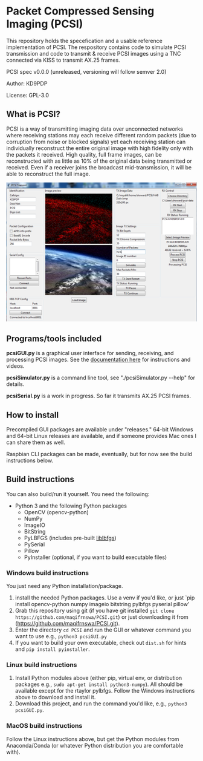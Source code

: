 # Packet Compressed Sensing Imaging (PCSI)
This repository holds the specefication and a usable reference implementation of PCSI.
The respository contains code to simulate PCSI transmission and code to transmit & receive PCSI images using a TNC connected via KISS to transmit AX.25 frames.

PCSI spec v0.0.0 (unreleased, versioning will follow semver 2.0)

Author: KD9PDP

License: GPL-3.0

## What is PCSI?
PCSI is a way of transmitting imaging data over unconnected networks where receiving stations may each receive different random packets (due to corruption from noise or blocked signals) yet each receiving station can individually reconstruct the entire original image with high fidelity only with the packets it received. High quality, full frame images, can be reconstructed with as little as 10% of the original data being transmitted or received. Even if a receiver joins the broadcast mid-transmission, it will be able to reconstruct the full image.

![Example Screenshot](docs/pcsiusage.png)


## Programs/tools included
**pcsiGUI.py** is a graphical user interface for sending, receiving, and processing PCSI images. See the [documentation here](https://maqifrnswa.github.io/PCSI/) for instructions and videos.

**pcsiSimulator.py** is a command line tool, see "./pcsiSimulator.py --help" for details.

**pcsiSerial.py** is a work in progress. So far it transmits AX.25 PCSI frames.

## How to install
Precompiled GUI packages are available under "releases." 64-bit Windows and 64-bit Linux releases are available, and if someone provides Mac ones I can share them as well.

Raspbian CLI packages can be made, eventually, but for now see the build instructions below.

## Build instructions
You can also build/run it yourself. You need the following:
* Python 3 and the following Python packages
  * OpenCV (opencv-python)
  * NumPy
  * ImageIO
  * BitString
  * PyLBFGS (includes pre-built [liblbfgs](https://github.com/chokkan/liblbfgs))
  * PySerial
  * Pillow
  * PyInstaller (optional, if you want to build executable files)

### Windows build instructions
You just need any Python installation/package.
1. install the needed Python packages. Use a venv if you'd like, or just `pip install opencv-python numpy imageio bitstring pylbfgs pyserial pillow'
1. Grab this repository using git (if you have git installed `git clone https://github.com/maqifrnswa/PCSI.git`) or just downloading it from (https://github.com/maqifrnswa/PCSI.git).
1. Enter the directory `cd PCSI` and run the GUI or whatever command you want to use e.g., `python3 pcsiGUI.py`
1. If you want to build your own executable, check out `dist.sh` for hints and `pip install pyinstaller`.

### Linux build instructions
1. Install Python modules above (either pip, virtual env, or distribution packages e.g., `sudo apt-get install python3-numpy`). All should be available except for the rtaylor pylbfgs. Follow the Windows instructions above to download and install it.
1. Download this project, and run the command you'd like, e.g., `python3 pcsiGUI.py`.

### MacOS build instructions
Follow the Linux instructions above, but get the Python modules from Anaconda/Conda (or whatever Python distribution you are comfortable with).

